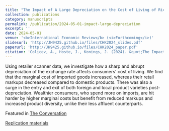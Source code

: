 ```yaml
---
title: "The Impact of A Large Depreciation on the Cost of Living of Rich and Poor Consumers"
collection: publications
category: manuscripts
permalink: /publication/2024-05-01-impact-large-depreciation
excerpt: ''
date: 2024-05-01
venue: '<b>International Economic Review</b> (<i>Forthcoming</i>)'
slidesurl: 'http://JH9425.github.io/files/CHK2024_slides.pdf'
paperurl: 'http://JH9425.github.io/files/CHK2024_paper.pdf'
citation: 'Colicev, A., Hoste, J., Konings, J. (2024). &quot;The Impact of A Large Depreciation on the Cost of Living of Rich and Poor Consumers.&quot; <i>International Economic Review</i>. Forthcoming.'
---
```


Using retailer scanner data, we investigate how a sharp and abrupt depreciation of the exchange rate affects consumers' cost of living. We find that the marginal cost of imported goods increased, whereas their retail markups decreased compared to domestic products. There was also a surge in the entry and exit of both foreign and local product varieties post-depreciation. Wealthier consumers, who spend more on imports, are hit harder by higher marginal costs but benefit from reduced markups and increased product diversity, unlike their less affluent counterparts.

Featured in [The Conversation](https://theconversation.com/how-a-currency-devaluation-in-kazakhstan-made-the-countrys-poor-worse-off-234333)

[Replication materials](https://www.openicpsr.org/openicpsr/project/202962/version/V1/view)